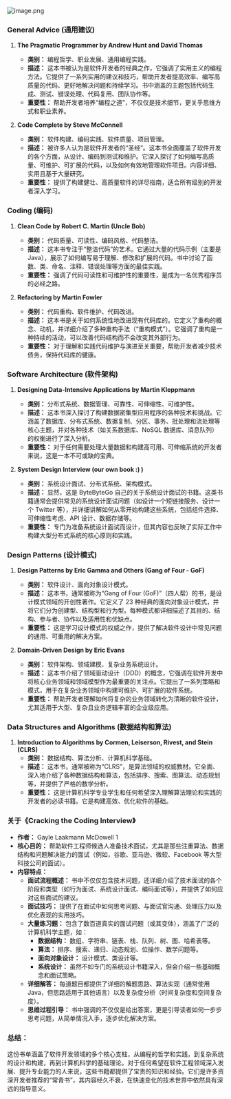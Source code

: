 ![image.png](https://cdn.jsdelivr.net/gh/duanbiao2000/BlogGallery@main/picutre/20250513155841855.png)
### General Advice (通用建议)

1. **The Pragmatic Programmer by Andrew Hunt and David Thomas**
    
    - **类别：** 编程哲学、职业发展、通用编程实践。
    - **描述：** 这本书被认为是软件开发者的经典之作，它强调了实用主义的编程方法。它提供了一系列实用的建议和技巧，帮助开发者提高效率、编写高质量的代码、更好地解决问题和持续学习。书中涵盖的主题包括代码生成、测试、错误处理、代码复用、团队协作等。
    - **重要性：** 帮助开发者培养“编程之道”，不仅仅是技术细节，更关乎思维方式和职业素养。
2. **Code Complete by Steve McConnell**
    
    - **类别：** 软件构建、编码实践、软件质量、项目管理。
    - **描述：** 被许多人认为是软件开发者的“圣经”。这本书全面覆盖了软件开发的各个方面，从设计、编码到测试和维护。它深入探讨了如何编写高质量、可维护、可扩展的代码，以及如何有效地管理软件项目。内容详细、实用且基于大量研究。
    - **重要性：** 提供了构建健壮、高质量软件的详尽指南，适合所有级别的开发者深入学习。

### Coding (编码)

1. **Clean Code by Robert C. Martin (Uncle Bob)**
    
    - **类别：** 代码质量、可读性、编码风格、代码整洁。
    - **描述：** 这本书专注于“整洁代码”的艺术。它通过大量的代码示例（主要是 Java），展示了如何编写易于理解、修改和扩展的代码。书中讨论了函数、类、命名、注释、错误处理等方面的最佳实践。
    - **重要性：** 强调了代码可读性和可维护性的重要性，是成为一名优秀程序员的必经之路。
2. **Refactoring by Martin Fowler**
    
    - **类别：** 代码重构、软件维护、代码改进。
    - **描述：** 这本书是关于如何系统性地改进现有代码库的。它定义了重构的概念、动机，并详细介绍了多种重构手法（“重构模式”）。它强调了重构是一种持续的活动，可以改善代码结构而不会改变其外部行为。
    - **重要性：** 对于理解和实践代码维护与演进至关重要，帮助开发者减少技术债务，保持代码库的健康。

### Software Architecture (软件架构)

1. **Designing Data-Intensive Applications by Martin Kleppmann**
    
    - **类别：** 分布式系统、数据管理、可靠性、可伸缩性、可维护性。
    - **描述：** 这本书深入探讨了构建数据密集型应用程序的各种技术和挑战。它涵盖了数据库、分布式系统、数据复制、分区、事务、批处理和流处理等核心主题，并对各种技术（如关系数据库、NoSQL 数据库、消息队列）的权衡进行了深入分析。
    - **重要性：** 对于任何需要处理大量数据和构建高可用、可伸缩系统的开发者来说，这是一本不可或缺的宝典。
2. **System Design Interview (our own book :) )**
    
    - **类别：** 系统设计面试、分布式系统、架构模式。
    - **描述：** 显然，这是 ByteByteGo 自己的关于系统设计面试的书籍。这类书籍通常会提供常见的系统设计面试问题（如设计一个短链接服务、设计一个 Twitter 等），并详细讲解如何从零开始构建这些系统，包括组件选择、可伸缩性考虑、API 设计、数据存储等。
    - **重要性：** 专门为准备系统设计面试而设计，但其内容也反映了实际工作中构建大型分布式系统的核心原则和实践。

### Design Patterns (设计模式)

1. **Design Patterns by Eric Gamma and Others (Gang of Four - GoF)**
    
    - **类别：** 软件设计、面向对象设计模式。
    - **描述：** 这本书，通常被称为“Gang of Four (GoF)”（四人帮）的书，是设计模式领域的开创性著作。它定义了 23 种经典的面向对象设计模式，并将它们分为创建型、结构型和行为型。每种模式都详细描述了其目的、结构、参与者、协作以及适用性和优缺点。
    - **重要性：** 这是学习设计模式的权威之作，提供了解决软件设计中常见问题的通用、可重用的解决方案。
2. **Domain-Driven Design by Eric Evans**
    
    - **类别：** 软件架构、领域建模、复杂业务系统设计。
    - **描述：** 这本书介绍了领域驱动设计（DDD）的概念，它强调在软件开发中将核心业务领域和领域模型作为最重要的关注点。它提出了一系列策略和模式，用于在复杂业务领域中构建可维护、可扩展的软件系统。
    - **重要性：** 帮助开发者理解如何将复杂的业务领域转化为清晰的软件设计，尤其适用于大型、复杂且业务逻辑丰富的企业级应用。

### Data Structures and Algorithms (数据结构和算法)

1. **Introduction to Algorithms by Cormen, Leiserson, Rivest, and Stein (CLRS)**
    - **类别：** 数据结构、算法分析、计算机科学基础。
    - **描述：** 这本书，通常被称为“CLRS”，是算法领域的权威教材。它全面、深入地介绍了各种数据结构和算法，包括排序、搜索、图算法、动态规划等，并提供了严格的数学分析。
    - **重要性：** 这是计算机科学专业学生和任何希望深入理解算法理论和实践的开发者的必读书籍。它是构建高效、优化软件的基础。
### 关于《Cracking the Coding Interview》

- **作者：** Gayle Laakmann McDowell 1  
- **核心目的：** 帮助软件工程师候选人准备技术面试，尤其是那些注重算法、数据结构和问题解决能力的面试（例如，谷歌、亚马逊、微软、Facebook 等大型科技公司的面试）。
- **内容特点：**
    - **面试流程概述：** 书中不仅仅包含技术问题，还详细介绍了技术面试的各个阶段和类型（如行为面试、系统设计面试、编码面试等），并提供了如何应对这些面试的建议。
    - **面试技巧：** 提供了在面试中如何思考问题、与面试官沟通、处理压力以及优化表现的实用技巧。
    - **大量练习题：** 包含了数百道真实的面试问题（或其变体），涵盖了广泛的计算机科学主题，如：
        - **数据结构：** 数组、字符串、链表、栈、队列、树、图、哈希表等。
        - **算法：** 排序、搜索、递归、动态规划、位操作、数学问题等。
        - **面向对象设计：** 设计模式、类设计等。
        - **系统设计：** 虽然不如专门的系统设计书籍深入，但会介绍一些基础概念和面试策略。
    - **详细解答：** 每道题目都提供了详细的解题思路、算法实现（通常使用 Java，但思路适用于其他语言）以及复杂度分析（时间复杂度和空间复杂度）。
    - **思维过程引导：** 书中强调的不仅仅是给出答案，更是引导读者如何一步步思考问题，从简单情况入手，逐步优化解决方案。
### 总结：

这份书单涵盖了软件开发领域的多个核心支柱，从编程的哲学和实践，到复杂系统的设计和构建，再到计算机科学的基础理论。对于任何希望在软件工程领域深入发展、提升专业能力的人来说，这些书籍都提供了宝贵的知识和经验。它们是许多资深开发者推荐的“常青书”，其内容经久不衰，在快速变化的技术世界中依然具有深远的指导意义。